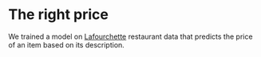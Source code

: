 # The right price

We trained a model on [Lafourchette](https://www.lafourchette.com/) restaurant data that predicts the price of an item based on its description.
